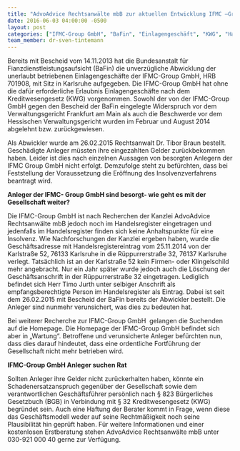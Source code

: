 ```yaml
---
title: "AdvoAdvice Rechtsanwälte mbB zur aktuellen Entwicklung IFMC –Group GmbH "
date: 2016-06-03 04:00:00 -0500
layout: post
categories: ["IFMC-Group GmbH", "BaFin", "Einlagengeschäft", "KWG", "Handelsregister", "Insolvenzverfahren", "Haftung", "Berater"]
team_member: dr-sven-tintemann
---
```


Bereits mit Bescheid vom 14.11.2013 hat die Bundesanstalt für Fianzdienstleistungsaufsicht (BaFin) die unverzügliche Abwicklung der unerlaubt betriebenen Einlagengeschäfte der IFMC-Group GmbH, HRB 701908, mit Sitz in Karlsruhe aufgegeben. Die IFMC-Group GmbH hat ohne die dafür erforderliche Erlaubnis Einlagengeschäfte nach dem Kreditwesengesetz (KWG) vorgenommen. Sowohl der von der IFMC-Group GmbH gegen den Bescheid der BaFin eingelegte Widerspruch vor dem Verwaltungsgericht Frankfurt am Main als auch die Beschwerde vor dem Hessischen Verwaltungsgericht wurden im Februar und August 2014 abgelehnt bzw. zurückgewiesen.

Als Abwickler wurde am 26.02.2015 Rechtsanwalt Dr. Tibor Braun bestellt. Geschädigte Anleger müssten ihre eingezahlten Gelder zurückbekommen haben. Leider ist dies nach einzelnen Aussagen von besorgten Anlegern der IFMC Group GmbH nicht erfolgt. Demzufolge steht zu befürchten, dass bei Feststellung der Voraussetzung die Eröffnung des Insolvenzverfahrens beantragt wird.

**Anleger der IFMC- Group GmbH sind besorgt- wie geht es mit der Gesellschaft weiter?**

 Die IFMC-Group GmbH ist nach Recherchen der Kanzlei AdvoAdvice Rechtsanwälte mbB jedoch noch im Handelsregister eingetragen und jedenfalls im Handelsregister finden sich keine Anhaltspunkte für eine Insolvenz. Wie Nachforschungen der Kanzlei ergeben haben, wurde die Geschäftsadresse mit Handelsregistereintrag vom 25.11.2014 von der Karlstraße 52, 76133 Karlsruhe in die Rüppurrerstraße 32, 76137 Karlsruhe verlegt. Tatsächlich ist an der Karlstraße 52 kein Firmen- oder Klingelschild mehr angebracht. Nur ein Jahr später wurde jedoch auch die Löschung der Geschäftsanschrift in der Rüppurrerstraße 32 eingetragen. Lediglich befindet sich Herr Timo Jurth unter selbiger Anschrift als empfangsberechtigte Person im Handelsregister als Eintrag. Dabei ist seit dem 26.02.2015 mit Bescheid der BaFin bereits der Abwickler bestellt. Die Anleger sind nunmehr verunsichert, was dies zu bedeuten hat.

Bei weiterer Recherche zur IFMC-Group GmbH&nbsp; gelangen die Suchenden auf die Homepage. Die Homepage der IFMC-Group GmbH befindet sich aber in „Wartung“. Betroffene und verunsicherte Anleger befürchten nun, dass dies darauf hindeutet, dass eine ordentliche Fortführung der Gesellschaft nicht mehr betrieben wird.

**IFMC-Group GmbH Anleger suchen Rat**

 Sollten Anleger ihre Gelder nicht zurückerhalten haben, könnte ein Schadenersatzanspruch gegenüber der Gesellschaft sowie dem verantwortlichen Geschäftsführer persönlich nach § 823 Bürgerliches Gesetzbuch (BGB) in Verbindung mit § 32 Kreditwesengesetz (KWG) begründet sein. Auch eine Haftung der Berater kommt in Frage, wenn diese das Geschäftsmodell weder auf seine Rechtmäßigkeit noch seine Plausibilität hin geprüft haben. Für weitere Informationen und einer kostenlosen Erstberatung stehen AdvoAdvice Rechtsanwälte mbB unter 030-921 000 40 gerne zur Verfügung.   
  

